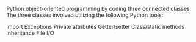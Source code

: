 Python object-oriented programming by coding three connected classes
The three classes involved utilizing the following Python tools:

Import
Exceptions
Private attributes
Getter/setter
Class/static methods
Inheritance
File I/O 
